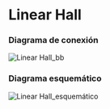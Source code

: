 # Linear Hall
### Diagrama de conexión
![Linear Hall_bb](https://user-images.githubusercontent.com/70409607/223870445-c59a4db1-90c1-4f6c-90fc-0dc38f5d5831.png)
### Diagrama esquemático
![Linear Hall_esquemático](https://user-images.githubusercontent.com/70409607/223870456-32856946-6617-4fae-8cdc-ddc9b44ecd6c.png)
